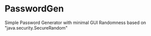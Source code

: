 # PasswordGen
Simple Password Generator with minimal GUI
Randomness based on "java.security.SecureRandom"
